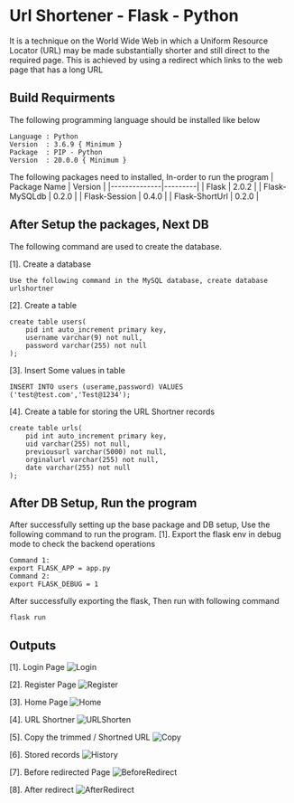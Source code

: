 # Url Shortener - Flask - Python
It is a technique on the World Wide Web in which a Uniform Resource Locator (URL) may be made substantially shorter and still direct to the required page. This is achieved by using a redirect which links to the web page that has a long URL

## Build Requirments
The following programming language should be installed like below

````
Language : Python
Version  : 3.6.9 { Minimum }
Package  : PIP - Python
Version  : 20.0.0 { Minimum }
````
The following packages need to installed, In-order to run the program
| Package Name | Version |
|--------------|---------|
| Flask        | 2.0.2   |
| Flask-MySQLdb        | 0.2.0   |
| Flask-Session        | 0.4.0   |
| Flask-ShortUrl       | 0.2.0   |


## After Setup the packages, Next DB
The following command are used to create the database.

[1]. Create a database 
````
Use the following command in the MySQL database, create database urlshortner
````
[2]. Create a table
````
create table users(
    pid int auto_increment primary key,
    username varchar(9) not null,
    password varchar(255) not null
);
````

[3]. Insert Some values in table
````
INSERT INTO users (userame,password) VALUES ('test@test.com','Test@1234');
````

[4]. Create a table for storing the URL Shortner records
````
create table urls(
    pid int auto_increment primary key,
    uid varchar(255) not null,
    previousurl varchar(5000) not null,
    orginalurl varchar(255) not null,
    date varchar(255) not null
);

````
## After DB Setup, Run the program
After successfully setting up the base package and DB setup, Use the following command to run the program.
[1]. Export the flask env in debug mode to check the backend operations

````
Command 1:
export FLASK_APP = app.py
Command 2:
export FLASK_DEBUG = 1
````
After successfully exporting the flask, Then run with following command
````
flask run
````
## Outputs
[1]. Login Page
![Login](https://user-images.githubusercontent.com/86065440/148672248-eca7b788-65e4-4e6b-a77c-a760660d37e7.png)

[2]. Register Page
![Register](https://user-images.githubusercontent.com/86065440/148672278-30d485d2-a326-41c5-ade9-0cf430b1a408.png)

[3]. Home Page
![Home](https://user-images.githubusercontent.com/86065440/148672258-2a3a4355-acfb-4e76-85f0-0069792b7a74.png)

[4]. URL Shortner
![URLShorten](https://user-images.githubusercontent.com/86065440/148672302-213a343c-b42a-4330-b226-179b6ff23fba.png)

[5]. Copy the trimmed / Shortned URL
![Copy](https://user-images.githubusercontent.com/86065440/148672329-d1ebc502-1070-4b82-913c-c9625f7a1611.png)

[6]. Stored records
![History](https://user-images.githubusercontent.com/86065440/148672346-e814795a-5be8-4da1-bf58-7d4fe064b54f.png)

[7]. Before redirected Page
![BeforeRedirect](https://user-images.githubusercontent.com/86065440/148672357-54e53773-0497-4e06-9058-069e9804b7ae.png)

[8]. After redirect
![AfterRedirect](https://user-images.githubusercontent.com/86065440/148672371-d7cd30be-b8e5-4872-9150-16153975c5c7.png)
     
      

  
